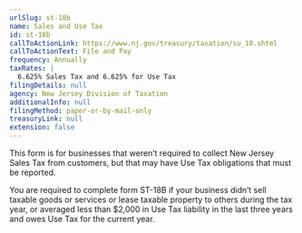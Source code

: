 ```yaml
---
urlSlug: st-18b
name: Sales and Use Tax
id: st-18b
callToActionLink: https://www.nj.gov/treasury/taxation/su_10.shtml
callToActionText: File and Pay
frequency: Annually
taxRates: |
  6.625% Sales Tax and 6.625% for Use Tax 
filingDetails: null
agency: New Jersey Division of Taxation
additionalInfo: null
filingMethod: paper-or-by-mail-only
treasuryLink: null
extension: false
---
```


This form is for businesses that weren’t required to collect New Jersey Sales Tax from customers, but that may have Use Tax obligations that must be reported.

You are required to complete form ST-18B if your business didn’t sell taxable goods or services or lease taxable property to others during the tax year, or averaged less than $2,000 in Use Tax liability in the last three years and owes Use Tax for the current year.

